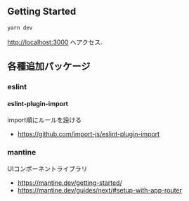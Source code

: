 ## Getting Started

```bash
yarn dev
```

[http://localhost:3000](http://localhost:3000) へアクセス.

## 各種追加パッケージ

### eslint

#### eslint-plugin-import

import順にルールを設ける

- https://github.com/import-js/eslint-plugin-import

### mantine

UIコンポーネントライブラリ

- https://mantine.dev/getting-started/
- https://mantine.dev/guides/next/#setup-with-app-router
